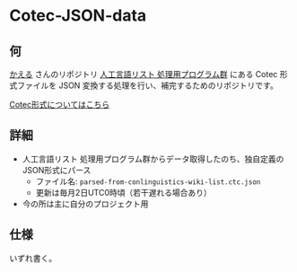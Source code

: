 # Cotec-JSON-data

## 何

[かえる](https://github.com/kaeru2193) さんのリポジトリ [人工言語リスト 処理用プログラム群](https://github.com/kaeru2193/Conlang-List-Works/) にある Cotec 形式ファイルを JSON 変換する処理を行い、補完するためのリポジトリです。

[Cotec形式についてはこちら](https://migdal.jp/cl_kiita/cotec-conlang-table-expression-powered-by-csv-clakis-rfc-2h86)

## 詳細

- 人工言語リスト 処理用プログラム群からデータ取得したのち、独自定義のJSON形式にパース
  - ファイル名: `parsed-from-conlinguistics-wiki-list.ctc.json`
  - 更新は毎月2日UTC0時頃（若干遅れる場合あり）
- 今の所は主に自分のプロジェクト用

## 仕様

いずれ書く。

